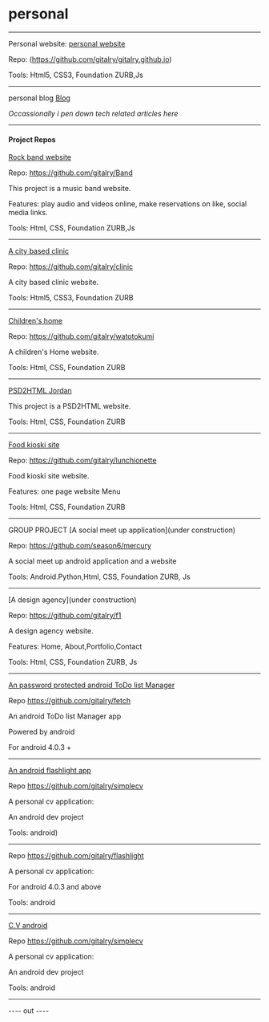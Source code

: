 # personal
****
 Personal website: [personal website](http://gitalry.github.io)  
 
 Repo: (https://github.com/gitalry/gitalry.github.io)

Tools: Html5, CSS3, Foundation ZURB,Js
 
 ****
 personal blog [Blog](http://gitalry.github.io/gitari)
 
 *Occassionally i pen down tech related articles here*
****
#### Project Repos
[Rock band website](http://bandsite.bitballoon.com) 

Repo: https://github.com/gitalry/Band

This project is a music band website.

Features: play audio and videos online, make reservations on like, social media links.

Tools: Html, CSS, Foundation ZURB,Js
***
[A city based clinic]( http://hospital.bitballoon.com)

Repo: https://github.com/gitalry/clinic

A city based clinic website.

Tools: Html5, CSS3, Foundation ZURB 
****

[Children's home](http://watoto.bitballoon.com/)

Repo: https://github.com/gitalry/watotokumi

A children's Home website.

Tools: Html, CSS, Foundation ZURB 
****
[PSD2HTML Jordan]( http://seamstress-claire-32857.bitballoon.com)

This project is a PSD2HTML website.


Tools: Html, CSS, Foundation ZURB 
****
[Food kioski site](http://kibanda.bitballoon.com/)

Repo: https://github.com/gitalry/lunchionette

Food kioski site website.

Features: one page website Menu

Tools: Html, CSS, Foundation ZURB 
****
GROUP PROJECT
[A social meet up application](under construction)

Repo: https://github.com/season6/mercury

A social meet up android application and a website


Tools: Android.Python,Html, CSS, Foundation ZURB, Js
****
[A design agency](under construction)

Repo: https://github.com/gitalry/f1

A design agency website.

Features: Home, About,Portfolio,Contact

Tools: Html, CSS, Foundation ZURB, Js
****

[An password protected android ToDo list Manager](http://bit.ly/29xcYAN)

Repo https://github.com/gitalry/fetch

An android ToDo list Manager app

Powered by android

For android 4.0.3 +
****
[An android flashlight app](http://bit.ly/29D2uDn)

Repo https://github.com/gitalry/simplecv

A personal cv application:

An android dev project

Tools:  android)
***

Repo https://github.com/gitalry/flashlight

A personal cv application:

For android 4.0.3 and above

Tools:  android

***
[C.V android]( http://bit.ly/25IwVxi)

Repo https://github.com/gitalry/simplecv

A personal cv application:

An android dev project

Tools:  android

****

---- out ----
